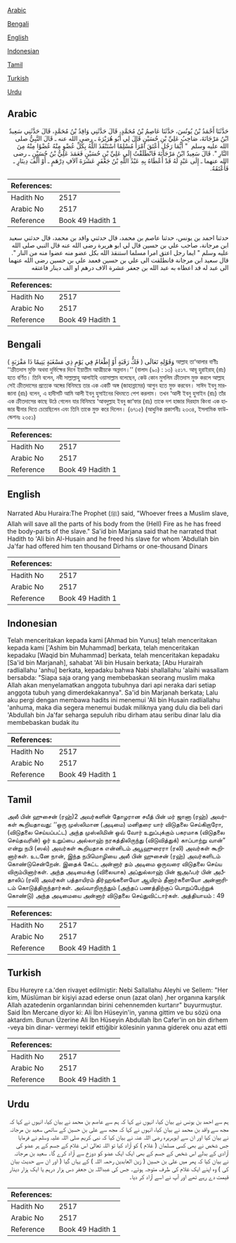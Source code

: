 [Arabic](#arabic)

[Bengali](#bengali)

[English](#english)

[Indonesian](#indonesian)

[Tamil](#tamil)

[Turkish](#turkish)

[Urdu](#urdu)

## Arabic


<div dir="rtl" lang="ar" style={{fontSize:'larger',backgroundColor:'#f8f9fa',padding:20}}>
حَدَّثَنَا أَحْمَدُ بْنُ يُونُسَ، حَدَّثَنَا عَاصِمُ بْنُ مُحَمَّدٍ، قَالَ حَدَّثَنِي وَاقِدُ بْنُ مُحَمَّدٍ، قَالَ حَدَّثَنِي سَعِيدٌ ابْنُ مَرْجَانَةَ، صَاحِبُ عَلِيِّ بْنِ حُسَيْنٍ قَالَ لِي أَبُو هُرَيْرَةَ ـ رضى الله عنه ـ قَالَ النَّبِيُّ صلى الله عليه وسلم ‏ "‏ أَيُّمَا رَجُلٍ أَعْتَقَ امْرَأً مُسْلِمًا اسْتَنْقَذَ اللَّهُ بِكُلِّ عُضْوٍ مِنْهُ عُضْوًا مِنْهُ مِنَ النَّارِ ‏"‏‏.‏ قَالَ سَعِيدٌ ابْنُ مَرْجَانَةَ فَانْطَلَقْتُ إِلَى عَلِيِّ بْنِ حُسَيْنٍ فَعَمَدَ عَلِيُّ بْنُ حُسَيْنٍ ـ رضى الله عنهما ـ إِلَى عَبْدٍ لَهُ قَدْ أَعْطَاهُ بِهِ عَبْدُ اللَّهِ بْنُ جَعْفَرٍ عَشَرَةَ آلاَفِ دِرْهَمٍ ـ أَوْ أَلْفَ دِينَارٍ ـ فَأَعْتَقَهُ‏.‏
</div>
<div style={{backgroundColor:'#f8f9fa',padding:20, marginBottom: 10}}><table> <thead> <tr> <th>References:</th> <th></th> </tr> </thead> <tbody><tr><td>Hadith No</td><td>2517</td></tr><tr><td>Arabic No</td><td>2517</td></tr><tr><td>Reference</td><td>Book 49 Hadith 1</td></tr></tbody></table></div>


<div dir="rtl" lang="ar" style={{fontSize:'larger',backgroundColor:'#f8f9fa',padding:20}}>
حدثنا احمد بن يونس، حدثنا عاصم بن محمد، قال حدثني واقد بن محمد، قال حدثني سعيد ابن مرجانة، صاحب علي بن حسين قال لي ابو هريرة رضى الله عنه قال النبي صلى الله عليه وسلم " ايما رجل اعتق امرا مسلما استنقذ الله بكل عضو منه عضوا منه من النار ". قال سعيد ابن مرجانة فانطلقت الى علي بن حسين فعمد علي بن حسين رضى الله عنهما الى عبد له قد اعطاه به عبد الله بن جعفر عشرة الاف درهم او الف دينار فاعتقه
</div>
<div style={{backgroundColor:'#f8f9fa',padding:20, marginBottom: 10}}><table> <thead> <tr> <th>References:</th> <th></th> </tr> </thead> <tbody><tr><td>Hadith No</td><td>2517</td></tr><tr><td>Arabic No</td><td>2517</td></tr><tr><td>Reference</td><td>Book 49 Hadith 1</td></tr></tbody></table></div>

## Bengali


<div dir="ltr" lang="bn" style={{fontSize:'larger',backgroundColor:'#f8f9fa',padding:20}}>
وَقَوْلِهِ تَعَالَى ( فَكُّ رَقَبَةٍ أَوْ إِطْعَامٌ فِي يَوْمٍ ذِي مَسْغَبَةٍ يَتِيمًا ذَا مَقْرَبَةٍ ) আল্লাহ তা‘আলার বাণীঃ ‘‘ক্রীতদাস মুক্তি অথবা দুর্ভিক্ষের দিনে ইয়াতীম আত্মীয়কে অন্নদান।’’ (বালাদ (৯০) : ১৩) ২৫১৭. আবূ হুরাইরাহ্ (রাঃ) হতে বর্ণিত। তিনি বলেন, নবী সাল্লাল্লাহু আলাইহি ওয়াসাল্লাম বলেছেন, কেউ কোন মুসলিম ক্রীতদাস মুক্ত করলে আল্লাহ সেই ক্রীতদাসের প্রত্যেক অঙ্গের বিনিময়ে তার এক একটি অঙ্গ (জাহান্নামের) আগুন হতে মুক্ত করবেন। সাঈদ ইবনু মারজানা (রাঃ) বলেন, এ হাদীসটি আমি আলী ইবনু হুসাইনের খিদমতে পেশ করলাম। তখন ‘আলী ইবনু হুসাইন (রাঃ) তাঁর এক ক্রীতদাসের কাছে উঠে গেলেন যার বিনিময়ে ‘আবদুল্লাহ ইবনু জা‘ফার (রাঃ) তাকে দশ হাজার দিরহাম কিংবা এক হাজার দ্বীনার দিতে চেয়েছিলেন এবং তিনি তাকে মুক্ত করে দিলেন। (৬৭১৫) (আধুনিক প্রকাশনীঃ ২৩৩৪, ইসলামিক ফাউন্ডেশনঃ ২৩৫১)
</div>
<div style={{backgroundColor:'#f8f9fa',padding:20, marginBottom: 10}}><table> <thead> <tr> <th>References:</th> <th></th> </tr> </thead> <tbody><tr><td>Hadith No</td><td>2517</td></tr><tr><td>Arabic No</td><td>2517</td></tr><tr><td>Reference</td><td>Book 49 Hadith 1</td></tr></tbody></table></div>

## English


<div dir="ltr" lang="en" style={{fontSize:'larger',backgroundColor:'#f8f9fa',padding:20}}>
Narrated Abu Huraira:The Prophet (ﷺ) said, "Whoever frees a Muslim slave, Allah will save all the parts of his body from the (Hell) Fire as he has freed the body-parts of the slave." Sa'id bin Marjana said that he narrated that Hadith to 'Ali bin Al-Husain and he freed his slave for whom 'Abdullah bin Ja'far had offered him ten thousand Dirhams or one-thousand Dinars
</div>
<div style={{backgroundColor:'#f8f9fa',padding:20, marginBottom: 10}}><table> <thead> <tr> <th>References:</th> <th></th> </tr> </thead> <tbody><tr><td>Hadith No</td><td>2517</td></tr><tr><td>Arabic No</td><td>2517</td></tr><tr><td>Reference</td><td>Book 49 Hadith 1</td></tr></tbody></table></div>

## Indonesian


<div dir="ltr" lang="id" style={{fontSize:'larger',backgroundColor:'#f8f9fa',padding:20}}>
Telah menceritakan kepada kami [Ahmad bin Yunus] telah menceritakan kepada kami ['Ashim bin Muhammad] berkata, telah menceritakan kepadaku [Waqid bin Muhammad] berkata, telah menceritakan kepadaku [Sa'id bin Marjanah], sahabat 'Ali bin Husain berkata; [Abu Hurairah radliallahu 'anhu] berkata, kepadaku bahwa Nabi shallallahu 'alaihi wasallam bersabda: "Siapa saja orang yang membebaskan seorang muslim maka Allah akan menyelamatkan anggota tubuhnya dari api neraka dari setiap anggota tubuh yang dimerdekakannya". Sa'id bin Marjanah berkata; Lalu aku pergi dengan membawa hadits ini menemui 'Ali bin Husain radliallahu 'anhuma, maka dia segera menemui budak miliknya yang dulu dia beli dari 'Abdullah bin Ja'far seharga sepuluh ribu dirham atau seribu dinar lalu dia membebaskan budak itu
</div>
<div style={{backgroundColor:'#f8f9fa',padding:20, marginBottom: 10}}><table> <thead> <tr> <th>References:</th> <th></th> </tr> </thead> <tbody><tr><td>Hadith No</td><td>2517</td></tr><tr><td>Arabic No</td><td>2517</td></tr><tr><td>Reference</td><td>Book 49 Hadith 1</td></tr></tbody></table></div>

## Tamil


<div dir="ltr" lang="ta" style={{fontSize:'larger',backgroundColor:'#f8f9fa',padding:20}}>
அலீ பின் ஹுசைன் (ரஹ்)2 அவர்களின் தோழரான சயீத் பின் மர் ஜானா (ரஹ்) அவர்கள் கூறியதாவது: ‘‘ஒரு முஸ்லிமான (அடிமை) மனிதரை யார் விடுதலை செய்கிறாரோ, (விடுதலை செய்யப்பட்ட) அந்த முஸ்லிமின் ஒவ் வோர் உறுப்புக்கும் பகரமாக (விடுதலை செய்தவரின்) ஓர் உறுப்பை அல்லாஹ் நரகத்திலிருந்து (விடுவித்துக்) காப்பாற்று வான்” என்று நபி (ஸல்) அவர்கள் கூறியதாக என்னிடம் அபூஹுரைரா (ரலி) அவர்கள் கூறினார்கள். உடனே நான், இந்த நபிமொழியை அலீ பின் ஹுசைன் (ரஹ்) அவர்களிடம் கொண்டுசென்றேன். இதைக் கேட்ட அன்னார் தம் அடிமை ஒருவரை விடுதலை செய்ய விரும்பினார்கள். அந்த அடிமைக்கு (விலையாக) அப்துல்லாஹ் பின் ஜஅஃபர் பின் அபீதாலிப் (ரலி) அவர்கள் பத்தாயிரம் திர்ஹங்களையோ ஆயிரம் தீனார்களையோ அன்னாரிடம் கொடுத்திருந்தார்கள். அவ்வாறிருந்தும் (அந்தப் பணத்திற்குப் பொறுப்பேற்றுக் கொண்டு) அந்த அடிமையை அன்னார் விடுதலை செய்துவிட்டார்கள். அத்தியாயம் : 49
</div>
<div style={{backgroundColor:'#f8f9fa',padding:20, marginBottom: 10}}><table> <thead> <tr> <th>References:</th> <th></th> </tr> </thead> <tbody><tr><td>Hadith No</td><td>2517</td></tr><tr><td>Arabic No</td><td>2517</td></tr><tr><td>Reference</td><td>Book 49 Hadith 1</td></tr></tbody></table></div>

## Turkish


<div dir="ltr" lang="tr" style={{fontSize:'larger',backgroundColor:'#f8f9fa',padding:20}}>
Ebu Hureyre r.a.'den rivayet edilmiştir: Nebi Sallallahu Aleyhi ve Sellem: "Her kim, Müslüman bir kişiyi azad ederse onun (azat olan) ,her organına karşılık Allah azatedenin organlarından birini cehennemden kurtarır" buyurmuştur. Said İbn Mercane diyor ki: Ali İbn Hüseyin'in, yanına gittim ve bu sözü ona aktardım. Bunun Üzerine Ali İbn Hüseyin Abdullah İbn Cafer'in on bin dirhem -veya bin dinar- vermeyi teklif ettiğibir kölesinin yanına giderek onu azat etti
</div>
<div style={{backgroundColor:'#f8f9fa',padding:20, marginBottom: 10}}><table> <thead> <tr> <th>References:</th> <th></th> </tr> </thead> <tbody><tr><td>Hadith No</td><td>2517</td></tr><tr><td>Arabic No</td><td>2517</td></tr><tr><td>Reference</td><td>Book 49 Hadith 1</td></tr></tbody></table></div>

## Urdu


<div dir="rtl" lang="ur" style={{fontSize:'larger',backgroundColor:'#f8f9fa',padding:20}}>
ہم سے احمد بن یونس نے بیان کیا، انہوں نے کہا کہ ہم سے عاصم بن محمد نے بیان کیا، انہوں نے کہا کہ مجھ سے واقد بن محمد نے بیان کیا، انہوں نے کہا کہ مجھ سے علی بن حسین کے ساتھی سعید بن مرجانہ نے بیان کیا اور ان سے ابوہریرہ رضی اللہ عنہ نے بیان کیا کہ نبی کریم صلی اللہ علیہ وسلم نے فرمایا جس شخص نے بھی کسی مسلمان ( غلام ) کو آزاد کیا تو اللہ تعالیٰ اس غلام کے جسم کے ہر عضو کی آزادی کے بدلے اس شخص کے جسم کے بھی ایک ایک عضو کو دوزخ سے آزاد کرے گا۔ سعید بن مرجانہ نے بیان کیا کہ پھر میں علی بن حسین ( زین العابدین رحمہ اللہ ) کے یہاں گیا ( اور ان سے حدیث بیان کی ) وہ اپنے ایک غلام کی طرف متوجہ ہوئے۔ جس کی عبداللہ بن جعفر دس ہزار درہم یا ایک ہزار دینار قیمت دے رہے تھے اور آپ نے اسے آزاد کر دیا۔
</div>
<div style={{backgroundColor:'#f8f9fa',padding:20, marginBottom: 10}}><table> <thead> <tr> <th>References:</th> <th></th> </tr> </thead> <tbody><tr><td>Hadith No</td><td>2517</td></tr><tr><td>Arabic No</td><td>2517</td></tr><tr><td>Reference</td><td>Book 49 Hadith 1</td></tr></tbody></table></div>